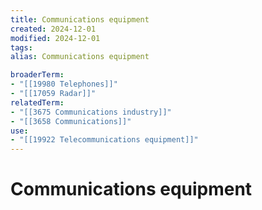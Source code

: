 ```yaml
---
title: Communications equipment
created: 2024-12-01
modified: 2024-12-01
tags: 
alias: Communications equipment

broaderTerm:
- "[[19980 Telephones]]"
- "[[17059 Radar]]"
relatedTerm:
- "[[3675 Communications industry]]"
- "[[3658 Communications]]"
use:
- "[[19922 Telecommunications equipment]]"
---
```

# Communications equipment

